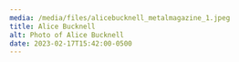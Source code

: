 ```yaml
---
media: /media/files/alicebucknell_metalmagazine_1.jpeg
title: Alice Bucknell
alt: Photo of Alice Bucknell
date: 2023-02-17T15:42:00-0500
---
```

